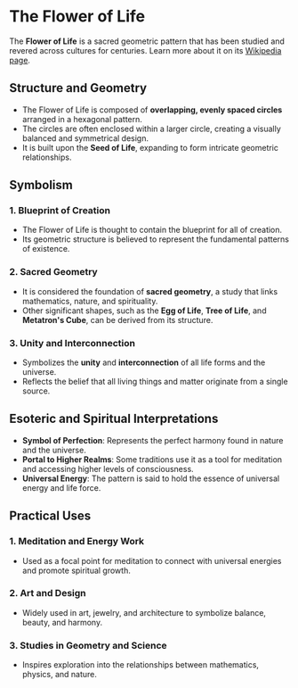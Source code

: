 # The Flower of Life

The **Flower of Life** is a sacred geometric pattern that has been studied and revered across cultures for centuries. Learn more about it on its [Wikipedia page](https://en.wikipedia.org/wiki/Flower_of_Life).

## Structure and Geometry

- The Flower of Life is composed of **overlapping, evenly spaced circles** arranged in a hexagonal pattern.
- The circles are often enclosed within a larger circle, creating a visually balanced and symmetrical design.
- It is built upon the **Seed of Life**, expanding to form intricate geometric relationships.

## Symbolism

### 1. Blueprint of Creation

- The Flower of Life is thought to contain the blueprint for all of creation.
- Its geometric structure is believed to represent the fundamental patterns of existence.

### 2. Sacred Geometry

- It is considered the foundation of **sacred geometry**, a study that links mathematics, nature, and spirituality.
- Other significant shapes, such as the **Egg of Life**, **Tree of Life**, and **Metatron's Cube**, can be derived from its structure.

### 3. Unity and Interconnection

- Symbolizes the **unity** and **interconnection** of all life forms and the universe.
- Reflects the belief that all living things and matter originate from a single source.

## Esoteric and Spiritual Interpretations

- **Symbol of Perfection**: Represents the perfect harmony found in nature and the universe.
- **Portal to Higher Realms**: Some traditions use it as a tool for meditation and accessing higher levels of consciousness.
- **Universal Energy**: The pattern is said to hold the essence of universal energy and life force.

## Practical Uses

### 1. Meditation and Energy Work

- Used as a focal point for meditation to connect with universal energies and promote spiritual growth.

### 2. Art and Design

- Widely used in art, jewelry, and architecture to symbolize balance, beauty, and harmony.

### 3. Studies in Geometry and Science

- Inspires exploration into the relationships between mathematics, physics, and nature.
